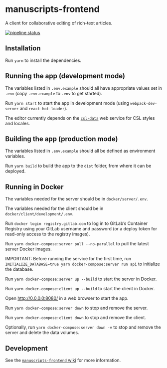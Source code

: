 # manuscripts-frontend 

A client for collaborative editing of rich-text articles.

[![pipeline status](https://gitlab.com/mpapp-private/manuscripts-frontend/badges/master/pipeline.svg)](https://gitlab.com/mpapp-private/manuscripts-frontend/commits/master)

## Installation

Run `yarn` to install the dependencies.

## Running the app (development mode)

The variables listed in `.env.example` should all have appropriate values set in `.env` (copy `.env.example` to `.env` to get started).

Run `yarn start` to start the app in development mode (using `webpack-dev-server` and `react-hot-loader`).

The editor currently depends on the [`csl-data`](https://gitlab.com/mpapp-private/csl-data) web service for CSL styles and locales.

## Building the app (production mode)

The variables listed in `.env.example` should all be defined as environment variables.

Run `yarn build` to build the app to the `dist` folder, from where it can be deployed.

## Running in Docker

The variables needed for the server should be in `docker/server/.env`.

The variables needed for the client should be in `docker/client/development/.env`.

Run `docker login registry.gitlab.com` to log in to GitLab’s Container Registry using your GitLab username and password (or a deploy token for read-only access to the registry images).

Run `yarn docker-compose:server pull --no-parallel` to pull the latest server Docker images.

IMPORTANT: Before running the service for the first time, run `INITIALIZE_DATABASE=true yarn docker-compose:server run api` to initialize the database.

Run `yarn docker-compose:server up --build` to start the server in Docker.

Run `yarn docker-compose:client up --build` to start the client in Docker.

Open <http://0.0.0.0:8080/> in a web browser to start the app.

Run `yarn docker-compose:server down` to stop and remove the server.

Run `yarn docker-compose:client down` to stop and remove the client.

Optionally, run `yarn docker-compose:server down -v` to stop and remove the server and delete the data volumes.

## Development

See the [`manuscripts-frontend` wiki](https://gitlab.com/mpapp-private/manuscripts-frontend/wikis/) for more information.
